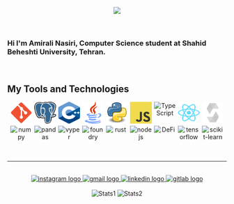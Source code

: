 <p align="center">
  <a href="https://git.io/typing-svg">
    <img src="https://readme-typing-svg.demolab.com?font=Fira+Code&size=40&pause=1000&color=00FF00&center=true&vCenter=true&width=500&lines=----HOPE----"/>
  </a>
</p>

<br>

### Hi I'm Amirali Nasiri, Computer Science student at Shahid Beheshti University, Tehran.

<br>

## My Tools and Technologies

<div align="center">

<div style="display: flex; align-items: center; justify-content: center; gap: 5px; flex-wrap: wrap;">
  <img src="icons/git.svg" alt="git" height="50" width="50">
  <img src="icons/postgres.svg" alt="postgres" height="50" width="50">
  <img src="icons/c++.svg" alt="c++" height="50" width="50">
  <img src="icons/java.svg" alt="java" height="50" width="50">
  <img src="icons/python.svg" alt="python" height="50" width="50">
  <img src="icons/logo-javascript.svg" alt="javascript" height="50" width="50">
  <img src="https://upload.wikimedia.org/wikipedia/commons/4/4c/Typescript_logo_2020.svg" alt="TypeScript" height="50" width="50">
  <img src="icons/react-2.svg" alt="react" height="50" width="50">
  <img src="icons/solidity-svgrepo-com.svg" alt="solidity" height="50" width="50">
  <img src="https://cdn.jsdelivr.net/gh/devicons/devicon/icons/numpy/numpy-original.svg" alt="numpy" height="50" width="50">
  <img src="https://cdn.jsdelivr.net/gh/devicons/devicon/icons/pandas/pandas-original.svg" alt="pandas" height="50" width="50">
  <img src="https://vyper.readthedocs.io/en/stable/_static/logo.svg" alt="vyper" height="50" width="50">
  <img src="https://foundry-rs.github.io/assets/logo.svg" alt="foundry" height="50" width="50">
  <img src="https://cdn.jsdelivr.net/gh/devicons/devicon/icons/rust/rust-plain.svg" alt="rust" height="50" width="50">
  <img src="https://cdn.jsdelivr.net/gh/devicons/devicon/icons/nodejs/nodejs-original.svg" alt="nodejs" height="50" width="50">
  <img src="https://img.icons8.com/external-flat-juicy-fish/60/external-defi-blockchain-flat-flat-juicy-fish.png" alt="DeFi" height="50" width="50">
  <img src="https://cdn.jsdelivr.net/gh/devicons/devicon/icons/tensorflow/tensorflow-original.svg" alt="tensorflow" height="50" width="50">
  <img src="https://cdn.jsdelivr.net/gh/devicons/devicon/icons/scikit-learn/scikit-learn-original.svg" alt="scikit-learn" height="50" width="50">
</div>

</div>

<br>
<hr>
<br>

<div align="center">
  <a href="https://www.instagram.com/amirali__nasiri_?igsh=aW82cmxvYzRtOHZj" target="_blank">
    <img src="https://img.shields.io/static/v1?message=Instagram&logo=instagram&label=&color=cd486b&logoColor=white&labelColor=&style=for-the-badge" height="27" alt="instagram logo"  />
  </a>
  <a href="mailto:amirnasiri1383710@gmail.com" target="_blank">
    <img src="https://img.shields.io/static/v1?message=Gmail&logo=gmail&label=&color=D14836&logoColor=white&labelColor=&style=for-the-badge" height="27" alt="gmail logo"  />
  </a>
  <a href="https://www.linkedin.com/in/amirali-nasiri-370646283/" target="_blank">
    <img src="https://img.shields.io/static/v1?message=LinkedIn&logo=linkedin&label=&color=0077B5&logoColor=white&labelColor=&style=for-the-badge" height="27" alt="linkedin logo"  />
  </a>
  <a href="https://gitlab.com/amirnasiri1383710" target="_blank">
    <img src="https://img.shields.io/static/v1?message=GitLab&logo=gitlab&label=&color=FCA121&logoColor=white&labelColor=&style=for-the-badge" height="27" alt="gitlab logo"  />
  </a>
</div>

<br>

<div align="center">
  <img src="https://github-readme-stats.vercel.app/api?username=amiralinasiri27&theme=darcula&show_icons=true&hide_border=true&count_private=true" alt="Stats1" height="150">
  <img src="https://github-readme-stats.vercel.app/api/top-langs/?username=amiralinasiri27&theme=darcula&show_icons=true&hide_border=true&layout=compact" alt="Stats2" height="150">
</div>

